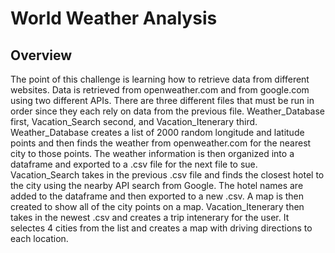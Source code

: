 # World Weather Analysis

## Overview
The point of this challenge is learning how to retrieve data from different websites. Data is retrieved from openweather.com and from google.com using two different APIs. There are three different files that must be run in order since they each rely on data from the previous file. Weather_Database first, Vacation_Search second, and Vacation_Itenerary third. Weather_Database creates a list of 2000 random longitude and latitude points and then finds the weather from openweather.com for the nearest city to those points. The weather information is then organized into a dataframe and exported to a .csv file for the next file to sue. Vacation_Search takes in the previous .csv file and finds the closest hotel to the city using the nearby API search from Google. The hotel names are added to the dataframe and then exported to a new .csv. A map is then created to show all of the city points on a map. Vacation_Itenerary then takes in the newest .csv and creates a trip intenerary for the user. It selectes 4 cities from the list and creates a map with driving directions to each location. 
